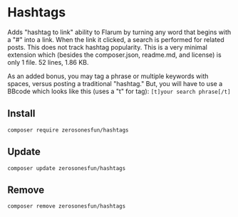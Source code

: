 # Hashtags
Adds "hashtag to link" ability to Flarum by turning any word that begins with a "#" into a link. When the link it clicked, a search is performed for related posts. This does not track hashtag popularity. This is a very minimal extension which (besides the composer.json, readme.md, and license) is only 1 file. 52 lines, 1.86 KB.

As an added bonus, you may tag a phrase or multiple keywords with spaces, versus posting a traditional "hashtag." But, you will have to use a BBcode which looks like this (uses a "t" for tag):
`[t]your search phrase[/t]`

## Install
`composer require zerosonesfun/hashtags`

## Update
`composer update zerosonesfun/hashtags`

## Remove
`composer remove zerosonesfun/hashtags`
